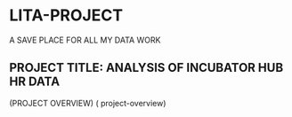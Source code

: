 # LITA-PROJECT
A SAVE PLACE FOR ALL MY DATA WORK
## PROJECT TITLE: ANALYSIS OF INCUBATOR HUB HR DATA
(PROJECT OVERVIEW)  ( project-overview)

